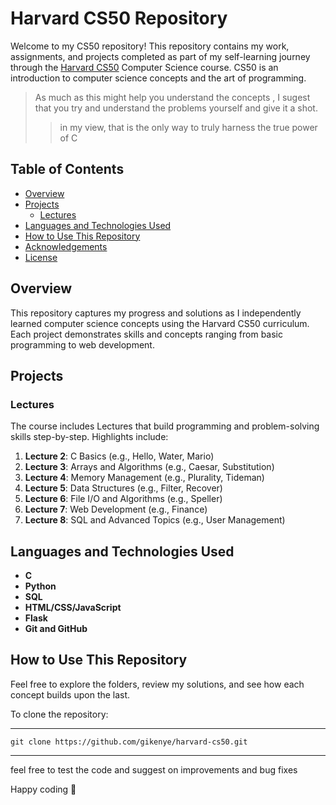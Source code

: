 
# Harvard CS50 Repository

Welcome to my CS50 repository! This repository contains my work, assignments, and projects completed as part of my self-learning journey through the [Harvard CS50](https://cs50.harvard.edu/) Computer Science course. CS50 is an introduction to computer science concepts and the art of programming.
> As much as this might help you understand the concepts ,
> I sugest that you try and understand the problems yourself and give it a shot.
>> in my view, that is the only way to truly harness the true power of C

## Table of Contents

- [Overview](#overview)
- [Projects](#projects)
  - [Lectures](#problem-sets)
- [Languages and Technologies Used](#languages-and-technologies-used)
- [How to Use This Repository](#how-to-use-this-repository)
- [Acknowledgements](#acknowledgements)
- [License](#license)

## Overview

This repository captures my progress and solutions as I independently learned computer science concepts using the Harvard CS50 curriculum. Each project demonstrates skills and concepts ranging from basic programming to web development.

## Projects

### Lectures

The course includes Lectures that build programming and problem-solving skills step-by-step. Highlights include:

1. **Lecture 2**: C Basics (e.g., Hello, Water, Mario)
2. **Lecture 3**: Arrays and Algorithms (e.g., Caesar, Substitution)
3. **Lecture 4**: Memory Management (e.g., Plurality, Tideman)
4. **Lecture 5**: Data Structures (e.g., Filter, Recover)
5. **Lecture 6**: File I/O and Algorithms (e.g., Speller)
6. **Lecture 7**: Web Development (e.g., Finance)
7. **Lecture 8**: SQL and Advanced Topics (e.g., User Management)

## Languages and Technologies Used

- **C**
- **Python**
- **SQL**
- **HTML/CSS/JavaScript**
- **Flask**
- **Git and GitHub**

## How to Use This Repository

Feel free to explore the folders, review my solutions, and see how each concept builds upon the last. 

To clone the repository:

---
```
git clone https://github.com/gikenye/harvard-cs50.git
```
---
feel free to test the code and suggest on improvements and bug fixes

Happy coding 🚀